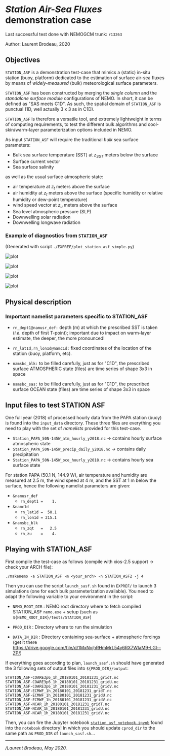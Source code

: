 # *Station Air-Sea Fluxes* demonstration case

Last successful test done with NEMOGCM trunk: `r13263`

Author: Laurent Brodeau, 2020

## Objectives

```STATION_ASF``` is a demonstration test-case that mimics a (static) in-situ station (buoy, platform) dedicated to the estimation of surface air-sea fluxes by means of *widely-measured* (bulk) meteorological surface parameters.

```STATION_ASF``` has been constructed by merging the *single column* and the *standalone surface module* configurations of NEMO. In short, it can be defined as "SAS meets C1D". As such, the spatial domain of ```STATION_ASF``` is punctual (1D, well actually 3 x 3 as in C1D).

```STATION_ASF``` is therefore a versatile tool, and extremely lightweight in terms of computing requirements, to test the different bulk algorithms and cool-skin/warm-layer parameterization options included in NEMO.

As input ```STATION_ASF``` will require the traditional *bulk* sea surface parameters:

- Bulk sea surface temperature (SST) at _z<sub>SST</sub>_ meters below the surface
- Surface current vector
- Sea surface salinity

as well as the usual surface atmospheric state:

- air temperature at _z<sub>t</sub>_ meters above the surface
- air humidity  at _z<sub>t</sub>_ meters above the surface (specific humidity or relative humidity or dew-point temperature)
- wind speed vector at _z<sub>u</sub>_ meters above the surface
- Sea level atmospheric pressure (SLP)
- Downwelling solar radiation
- Downwelling longwave radiation

### Example of diagnostics from `STATION_ASF`

(Generated with script `./EXPREF/plot_station_asf_simple.py`)

![plot](https://github.com/NEMO-ocean/NEMO-examples/blob/master/STATION_ASF/figs/01_temperatures_ECMWF.svg)

![plot](https://github.com/NEMO-ocean/NEMO-examples/blob/master/STATION_ASF/figs/Cd.svg)

![plot](https://github.com/NEMO-ocean/NEMO-examples/blob/master/STATION_ASF/figs/dT_skin.svg)

![plot](https://github.com/NEMO-ocean/NEMO-examples/blob/master/STATION_ASF/figs/Qlat.svg)


## Physical description

### Important namelist parameters specific to STATION_ASF

* ```rn_dept1@namusr_def:``` depth (m) at which the prescribed SST is taken (*i.e.* depth of first T-point); important due to impact on warm-layer estimate, the deeper, the more pronounced!

* ```rn_lat1d,rn_lon1d@namc1d:``` fixed coordinates of the location of the station (buoy, platform, etc).

* ```namsbc_blk:``` to be filled carefully, just as for "C1D", the prescribed surface ATMOSPHERIC state (files) are time series of shape 3x3 in space

* ```namsbc_sas:``` to be filled carefully, just as for "C1D", the prescribed surface OCEAN state (files) are time series of shape 3x3 in space



## Input files to test STATION ASF

One full year (2018) of processed hourly data from the PAPA station (buoy) is found into the `input_data` directory.
These three files are everything you need to play with the set of *namelists* provided for this test-case.

- ```Station_PAPA_50N-145W_atm_hourly_y2018.nc```  → contains hourly surface atmospheric state
- ```Station_PAPA_50N-145W_precip_daily_y2018.nc``` → contains daily precipitation
- ```Station_PAPA_50N-145W_oce_hourly_y2018.nc``` → contains hourly sea surface state

For station PAPA (50.1 N, 144.9 W), air temperature and humidity are measured at 2.5 m, the wind speed at 4 m, and the SST at 1 m below the surface, hence the following namelist parameters are given:

- `&namusr_def`
  - ```rn_dept1 =    1.  ```
- `&namc1d`
  - ```rn_lat1d =  50.1 ```
  - ```rn_lon1d = 215.1```
- `&namsbc_blk`
  - ```rn_zqt   =   2.5```
  - ```rn_zu    =    4.```



## Playing with STATION_ASF

First compile the test-case as follows (compile with xios-2.5 support → check your ARCH file):

```./makenemo -a STATION_ASF -m <your_arch> -n STATION_ASF2 -j 4```

Then you can use the script ``launch_sasf.sh`` found in  ```EXPREF/``` to launch 3 simulations (one for each bulk parameterization available). You need to adapt the following variable to your environment in the script:

- ```NEMO_ROOT_DIR``` : NEMO root directory where to fetch compiled STATION_ASF ```nemo.exe``` + setup (such as ```${NEMO_ROOT_DIR}/tests/STATION_ASF```)

- ```PROD_DIR``` :  Directory where to run the simulation

- ```DATA_IN_DIR``` : Directory containing sea-surface + atmospheric forcings (get it there https://drive.google.com/file/d/1MxNvjhRHmMrL54y6RX7WIaM9-LGl--ZP/)

If everything goes according to plan, ``launch_sasf.sh`` should have generated the 3 following sets of output files into `${PROD_DIR}/output`:

    STATION_ASF-COARE3p6_1h_20180101_20181231_gridT.nc
    STATION_ASF-COARE3p6_1h_20180101_20181231_gridU.nc 
    STATION_ASF-COARE3p6_1h_20180101_20181231_gridV.nc 
    STATION_ASF-ECMWF_1h_20180101_20181231_gridT.nc 
    STATION_ASF-ECMWF_1h_20180101_20181231_gridU.nc 
    STATION_ASF-ECMWF_1h_20180101_20181231_gridV.nc 
    STATION_ASF-NCAR_1h_20180101_20181231_gridT.nc 
    STATION_ASF-NCAR_1h_20180101_20181231_gridU.nc 
    STATION_ASF-NCAR_1h_20180101_20181231_gridV.nc

Then, you can fire the Jupyter notebook [`station_asf_notebook.ipynb`](https://github.com/NEMO-ocean/NEMO-examples/blob/master/STATION_ASF/notebook/station_asf_notebook.ipynb) found into the `notebook` directory! In which you should update `cprod_dir` to the same path as `PROD_DIR` of `launch_sasf.sh`...

---

*/Laurent Brodeau, May 2020.*

